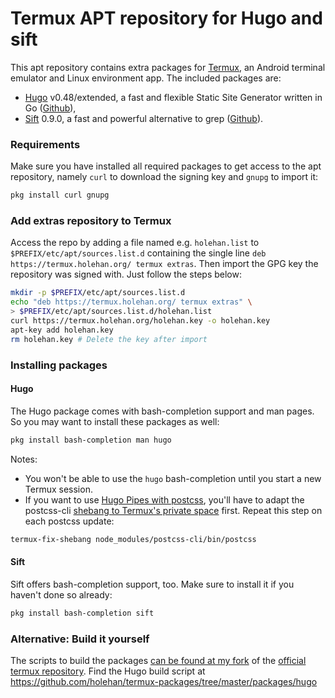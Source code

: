 # Termux APT repository for Hugo and sift

This apt repository contains extra packages for [Termux](https://termux.com/), an Android terminal emulator and Linux environment app. The included packages are:

- [Hugo](https://gohugo.io/) v0.48/extended, a fast and flexible Static Site Generator written in Go ([Github](https://github.com/gohugoio/hugo)),
- [Sift](https://sift-tool.org) 0.9.0, a fast and powerful alternative to grep ([Github](https://github.com/svent/sift/)).

### Requirements

Make sure you have installed all required packages to get access to the apt repository, namely `curl` to download the signing key and `gnupg` to import it:

```bash
pkg install curl gnupg
```

### Add extras repository to Termux

Access the repo by adding a file named e.g. `holehan.list` to `$PREFIX/etc/apt/sources.list.d` containing the single line
`deb https://termux.holehan.org/ termux extras`. Then import the GPG key the repository was signed with. Just follow the steps below:

```bash
mkdir -p $PREFIX/etc/apt/sources.list.d
echo "deb https://termux.holehan.org/ termux extras" \
> $PREFIX/etc/apt/sources.list.d/holehan.list
curl https://termux.holehan.org/holehan.key -o holehan.key
apt-key add holehan.key
rm holehan.key # Delete the key after import 
```

### Installing packages

#### Hugo

The Hugo package comes with bash-completion support and man pages. So you may want to install these packages as well:

```bash
pkg install bash-completion man hugo
```

Notes:

- You won't be able to use the `hugo` bash-completion until you start a new Termux session.
- If you want to use [Hugo Pipes with postcss](http://gohugo.io/hugo-pipes/postcss/), you'll have to adapt the postcss-cli [shebang to Termux's private space](https://wiki.termux.com/wiki/Termux-fix-shebang) first. Repeat this step on each postcss update:

```bash
termux-fix-shebang node_modules/postcss-cli/bin/postcss
```

#### Sift

Sift offers bash-completion support, too. Make sure to install it if you haven't done so already:

```bash
pkg install bash-completion sift
```

### Alternative: Build it yourself

The scripts to build the packages [can be found at my fork](https://github.com/holehan/termux-packages) of the [official termux repository](https://github.com/termux/termux-packages). Find the Hugo build script at <https://github.com/holehan/termux-packages/tree/master/packages/hugo>
